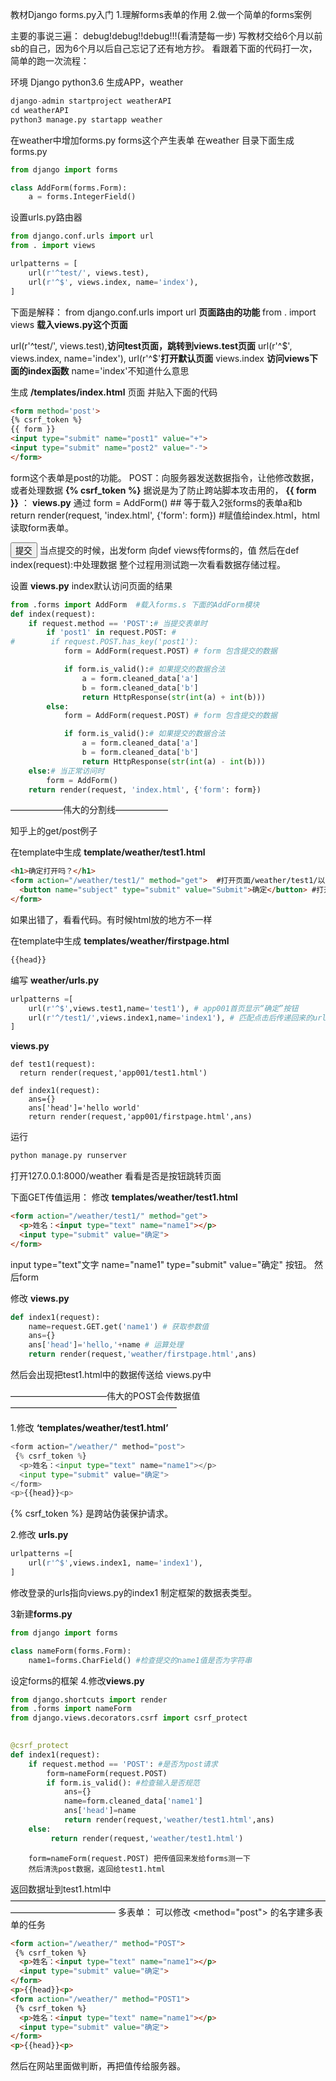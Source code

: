 教材Django forms.py入门
    1.理解forms表单的作用
    2.做一个简单的forms案例

主要的事说三遍：
debug!debug!!debug!!!(看清楚每一步)
写教材交给6个月以前sb的自己，因为6个月以后自己忘记了还有地方抄。
看跟着下面的代码打一次，简单的跑一次流程：

环境 Django python3.6
生成APP，weather
```python
django-admin startproject weatherAPI
cd weatherAPI
python3 manage.py startapp weather
```

在weather中增加forms.py forms这个产生表单
在weather 目录下面生成 forms.py
```python
from django import forms

class AddForm(forms.Form):
    a = forms.IntegerField()
```

设置urls.py路由器
```python
from django.conf.urls import url
from . import views

urlpatterns = [
    url(r'^test/', views.test),
    url(r'^$', views.index, name='index'),
]
```
下面是解释：
from django.conf.urls import url **页面路由的功能**
from . import views **载入views.py这个页面**

url(r'^test/', views.test),**访问test页面，跳转到views.test页面**
url(r'^$', views.index, name='index'),
    url(r'^$'**打开默认页面**
    views.index **访问views下面的index函数**
    name='index'不知道什么意思


生成 **/templates/index.html** 页面 并贴入下面的代码
```html
<form method='post'>
{% csrf_token %}
{{ form }}
<input type="submit" name="post1" value="+">
<input type="submit" name="post2" value="-">
</form>
```

**<form method='post'>**
    form这个表单是post的功能。
        POST：向服务器发送数据指令，让他修改数据，或者处理数据
**{% csrf_token %}** 据说是为了防止跨站脚本攻击用的，
**{{ form }}** ：
        **views.py** 通过
            form = AddForm() ## 等于载入2张forms的表单a和b
            return render(request, 'index.html', {'form': form})
                #赋值给index.html，html读取form表单。

<input type="submit" value="提交">
当点提交的时候，出发form 向def views传forms的，值
然后在def index(request):中处理数据
整个过程用测试跑一次看看数据存储过程。


设置 **views.py** index默认访问页面的结果
```python
from .forms import AddForm  #载入forms.s 下面的AddForm模块
def index(request):
    if request.method == 'POST':# 当提交表单时
        if 'post1' in request.POST: #
#        if request.POST.has_key('post1'):
            form = AddForm(request.POST) # form 包含提交的数据

            if form.is_valid():# 如果提交的数据合法
                a = form.cleaned_data['a']
                b = form.cleaned_data['b']
                return HttpResponse(str(int(a) + int(b)))
        else:
            form = AddForm(request.POST) # form 包含提交的数据

            if form.is_valid():# 如果提交的数据合法
                a = form.cleaned_data['a']
                b = form.cleaned_data['b']
                return HttpResponse(str(int(a) - int(b)))
    else:# 当正常访问时
        form = AddForm()
    return render(request, 'index.html', {'form': form})
```


——————伟大的分割线——————

知乎上的get/post例子

在template中生成 **template/weather/test1.html** 
```html
<h1>确定打开吗？</h1> 
<form action="/weather/test1/" method="get">  #打开页面/weather/test1/以 get的模式
  <button name="subject" type="submit" value="Submit">确定</button> #打开页面按钮
</form>
```
如果出错了，看看代码。有时候html放的地方不一样

在template中生成  **templates/weather/firstpage.html**
```html
{{head}}
```

编写 **weather/urls.py**
```python
urlpatterns =[
    url(r'^$',views.test1,name='test1'), # app001首页显示“确定”按钮
    url(r'^/test1/',views.index1,name='index1'), # 匹配点击后传递回来的url
]
```

**views.py**
```pyhton
def test1(request):
  return render(request,'app001/test1.html')

def index1(request):
    ans={}
    ans['head']='hello world'
    return render(request,'app001/firstpage.html',ans)
```

运行
```python
python manage.py runserver
```
打开127.0.0.1:8000/weather 看看是否是按钮跳转页面

下面GET传值运用：
修改 **templates/weather/test1.html**
```html
<form action="/weather/test1/" method="get">
  <p>姓名：<input type="text" name="name1"></p>
  <input type="submit" value="确定">
</form>
```

input type="text"文字 name="name1"
type="submit" value="确定" 按钮。
然后form

修改 **views.py**
```python
def index1(request):
    name=request.GET.get('name1') # 获取参数值
    ans={}
    ans['head']='hello,'+name # 运算处理
    return render(request,'weather/firstpage.html',ans)
```

然后会出现把test1.html中的数据传送给 views.py中

———————————伟大的POST会传数据值———————————————————

1.修改 **‘templates/weather/test1.html’**
```python
<form action="/weather/" method="post">
 {% csrf_token %}
  <p>姓名：<input type="text" name="name1"></p>
  <input type="submit" value="确定">
</form>
<p>{{head}}<p>
```

 {% csrf_token %} 是跨站伪装保护请求。

2.修改 **urls.py**
```python
urlpatterns =[
    url(r'^$',views.index1, name='index1'),
]
```
修改登录的urls指向views.py的index1
制定框架的数据表类型。

3新建**forms.py**
```python
from django import forms

class nameForm(forms.Form):
    name1=forms.CharField() #检查提交的name1值是否为字符串
```
设定forms的框架
4.修改**views.py**
```python
from django.shortcuts import render
from .forms import nameForm
from django.views.decorators.csrf import csrf_protect

    
@csrf_protect   
def index1(request):
    if request.method == 'POST': #是否为post请求
        form=nameForm(request.POST)
        if form.is_valid(): #检查输入是否规范
            ans={}
            name=form.cleaned_data['name1']
            ans['head']=name  
            return render(request,'weather/test1.html',ans) 
    else:
         return render(request,'weather/test1.html')
```

        form=nameForm(request.POST) 把传值回来发给forms测一下
        然后清洗post数据，返回给test1.html
返回数据址到test1.html中
————————————————————————————————————————————————
多表单：
可以修改 <method="post"> 的名字建多表单的任务
```html
<form action="/weather/" method="POST">
 {% csrf_token %}
  <p>姓名：<input type="text" name="name1"></p>
  <input type="submit" value="确定">
</form>
<p>{{head}}<p>
<form action="/weather/" method="POST1">
 {% csrf_token %}
  <p>姓名：<input type="text" name="name1"></p>
  <input type="submit" value="确定">
</form>
<p>{{head}}<p>
```
然后在网站里面做判断，再把值传给服务器。